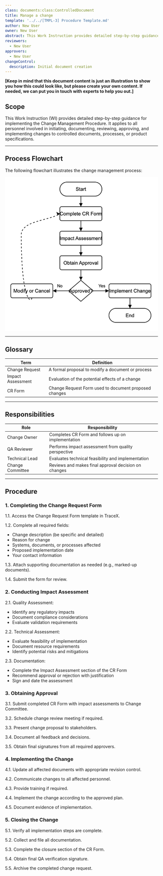 ```yaml
---
class: documents:class:ControlledDocument
title: Manage a change
template: '../../[TMPL-3] Procedure Template.md'
author: New User
owner: New User
abstract: This Work Instruction provides detailed step-by-step guidance on how to manage a change according to the Change Management Procedure.
reviewers:
  - New User
approvers:
  - New User
changeControl:
  description: Initial document creation
---
```


**[Keep in mind that this document content is just an illustration to show you how this could look like, but please create your own content. If needed, we can put you in touch with experts to help you out.]**

## Scope
This Work Instruction (WI) provides detailed step-by-step guidance for implementing the Change Management Procedure. It applies to all personnel involved in initiating, documenting, reviewing, approving, and implementing changes to controlled documents, processes, or product specifications.

---

## Process Flowchart

The following flowchart illustrates the change management process:

![Change Management Process Flowchart](https://github.com/charles-rollet/controlled-docs-test/blob/main/assets/images/wi-process-flow.png)

---

## Glossary
| Term              | Definition                                           |
|-------------------|------------------------------------------------------|
| Change Request    | A formal proposal to modify a document or process    |
| Impact Assessment | Evaluation of the potential effects of a change      |
| CR Form           | Change Request Form used to document proposed changes|

---

## Responsibilities
| Role             | Responsibility                                        |
|------------------|-------------------------------------------------------|
| Change Owner     | Completes CR Form and follows up on implementation    |
| QA Reviewer      | Performs impact assessment from quality perspective   |
| Technical Lead   | Evaluates technical feasibility and implementation    |
| Change Committee | Reviews and makes final approval decision on changes  |

---

## Procedure
### 1. Completing the Change Request Form
1.1. Access the Change Request Form template in TraceX.

1.2. Complete all required fields:
   - Change description (be specific and detailed)
   - Reason for change
   - Systems, documents, or processes affected
   - Proposed implementation date
   - Your contact information

1.3. Attach supporting documentation as needed (e.g., marked-up documents).

1.4. Submit the form for review.

### 2. Conducting Impact Assessment
2.1. Quality Assessment:
   - Identify any regulatory impacts
   - Document compliance considerations
   - Evaluate validation requirements

2.2. Technical Assessment:
   - Evaluate feasibility of implementation
   - Document resource requirements
   - Identify potential risks and mitigations

2.3. Documentation:
   - Complete the Impact Assessment section of the CR Form
   - Recommend approval or rejection with justification
   - Sign and date the assessment

### 3. Obtaining Approval
3.1. Submit completed CR Form with impact assessments to Change Committee.

3.2. Schedule change review meeting if required.

3.3. Present change proposal to stakeholders.

3.4. Document all feedback and decisions.

3.5. Obtain final signatures from all required approvers.

### 4. Implementing the Change
4.1. Update all affected documents with appropriate revision control.

4.2. Communicate changes to all affected personnel.

4.3. Provide training if required.

4.4. Implement the change according to the approved plan.

4.5. Document evidence of implementation.

### 5. Closing the Change
5.1. Verify all implementation steps are complete.

5.2. Collect and file all documentation.

5.3. Complete the closure section of the CR Form.

5.4. Obtain final QA verification signature.

5.5. Archive the completed change request.
